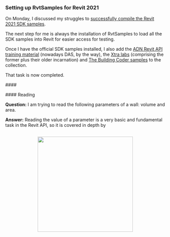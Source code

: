 <head>
<meta http-equiv="Content-Type" content="text/html; charset=utf-8">
<link rel="stylesheet" type="text/css" href="bc.css">
<script src="https://cdn.rawgit.com/google/code-prettify/master/loader/run_prettify.js" type="text/javascript"></script>
</head>

<!---


twitter:

 Revit 2021 SDK  with the #RevitAPI @AutodeskForge @AutodeskRevit #bim #DynamoBim #ForgeDevCon 

&ndash; 
...

linkedin:


#bim #DynamoBim #ForgeDevCon #Revit #API #IFC #SDK #AI #VisualStudio #Autodesk #AEC #adsk

the [Revit API discussion forum](http://forums.autodesk.com/t5/revit-api-forum/bd-p/160) thread

<center>
<img src="img/" alt="" title="" width="600"/>
<p style="font-size: 80%; font-style:italic"></p>
</center>

-->

### Setting up RvtSamples for Revit 2021

On Monday, I discussed my struggles
to [successfully compile the Revit 2021 SDK samples](https://thebuildingcoder.typepad.com/blog/2020/05/compiling-the-revit-2021-sdk-samples.html).

The next step for me is always the installation of RvtSamples to load all the SDK samples into Revit for easier access for testing.

Once I have the official SDK samples installed, I also add
the [ADN Revit API training material](https://github.com/ADN-DevTech/RevitTrainingMaterial) (nowadays DAS, by the way),
the [Xtra labs](https://github.com/jeremytammik/AdnRevitApiLabsXtra) (comprising the former plus their older incarnation)
and [The Building Coder samples](https://github.com/jeremytammik/the_building_coder_samples) to the collection.

That task is now completed.


####<a name="2"></a> 


####<a name="3"></a> Reading

**Question:** I am trying to read the following parameters of a wall: volume and area.


**Answer:** Reading the value of a parameter is a very basic and fundamental task in the Revit API, so it is covered in depth by


<pre class="code">
</pre>


<center>
<img src="img/" alt="" title="" width="300"/>
</center>

